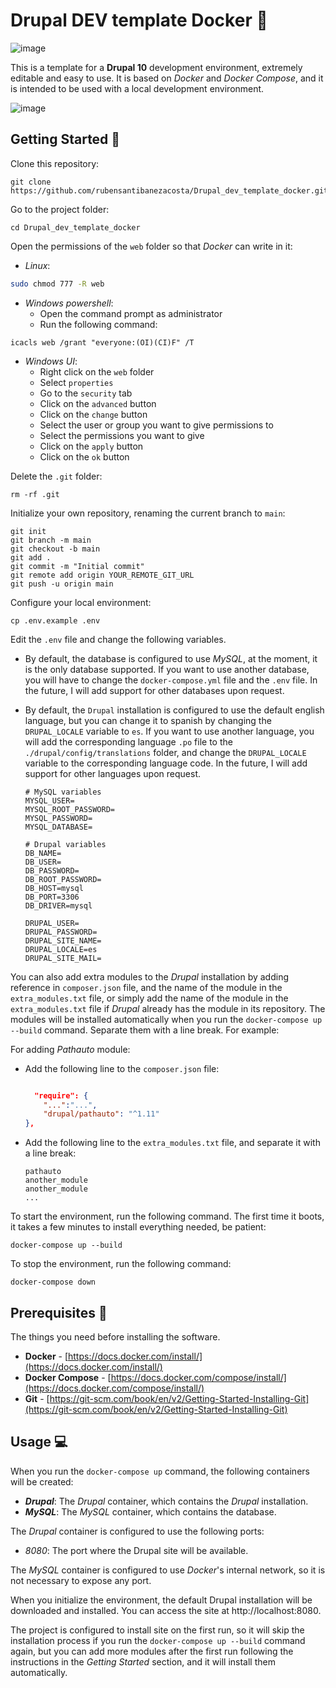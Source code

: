 # Drupal DEV template Docker :whale:

![image](https://user-images.githubusercontent.com/44450566/224563133-f92370ad-38a7-473d-b352-6b9a39b605f7.png)




This is a template for a **Drupal 10** development environment, extremely editable and easy to use. It is based on *Docker* and *Docker Compose*, and it is intended to be used with a local development environment.


![image](https://user-images.githubusercontent.com/44450566/224567359-0ef2478b-5ee6-447e-b80e-c33f37c27603.png)


## Getting Started :rocket:

Clone this repository:
    


    git clone https://github.com/rubensantibanezacosta/Drupal_dev_template_docker.git

  

Go to the project folder:
    

    cd Drupal_dev_template_docker
    
    
 Open the permissions of the `web` folder so that *Docker* can write in it:

- *Linux*: 
```bash
sudo chmod 777 -R web
```
- *Windows powershell*: 
  - Open the command prompt as administrator
  - Run the following command:
 ```
 icacls web /grant "everyone:(OI)(CI)F" /T
 ```
- *Windows UI*: 
  - Right click on the `web` folder
  - Select `properties`
  - Go to the `security` tab
  - Click on the `advanced` button
  - Click on the `change` button
  - Select the user or group you want to give permissions to
  - Select the permissions you want to give
  - Click on the `apply` button
  - Click on the `ok` button
                


Delete the `.git` folder:
    

    rm -rf .git


Initialize your own repository, renaming the current branch to `main`: 

    git init
    git branch -m main
    git checkout -b main
    git add .
    git commit -m "Initial commit"
    git remote add origin YOUR_REMOTE_GIT_URL
    git push -u origin main



Configure your local environment:
    
 
    cp .env.example .env
   

Edit the `.env` file and change the following variables. 

- By default, the database is configured to use *MySQL*, at the moment, it is the only database supported. If you want to use another database, you will have to change the `docker-compose.yml` file and the `.env` file. In the future, I will add support for other databases upon request.

- By default, the `Drupal` installation is configured to use the default english language, but you can change it to spanish by changing the `DRUPAL_LOCALE` variable to `es`. If you want to use another language, you will add the corresponding language `.po` file to the `./drupal/config/translations` folder, and change the `DRUPAL_LOCALE` variable to the corresponding language code. In the future, I will add support for other languages upon request.

    ```
    # MySQL variables
    MYSQL_USER=
    MYSQL_ROOT_PASSWORD=
    MYSQL_PASSWORD=
    MYSQL_DATABASE=

    # Drupal variables
    DB_NAME=
    DB_USER=
    DB_PASSWORD=
    DB_ROOT_PASSWORD=
    DB_HOST=mysql
    DB_PORT=3306
    DB_DRIVER=mysql

    DRUPAL_USER=
    DRUPAL_PASSWORD=
    DRUPAL_SITE_NAME=
    DRUPAL_LOCALE=es
    DRUPAL_SITE_MAIL=

    ```

You can also add extra modules to the *Drupal* installation by adding reference in `composer.json`  file, and the name of the module in the `extra_modules.txt` file, or simply add the name of the module in the `extra_modules.txt` file if *Drupal* already has the module in its repository. The modules will be installed automatically when you run the  `docker-compose up --build` command. Separate them with a line break. For example:

For adding *Pathauto* module:

- Add the following line to the `composer.json` file:
    

    
    ```json

      "require": {
        "...":"...",
        "drupal/pathauto": "^1.11"
    },

    ```
- Add the following line to the `extra_modules.txt` file, and separate it with a line break:
    
    ```
    pathauto
    another_module
    another_module
    ...
    ```

To start the environment, run the following command. The first time it boots, it takes a few minutes to install everything needed, be patient:
    

    docker-compose up --build
  

To stop the environment, run the following command:
    
  

    docker-compose down

   


## Prerequisites :page_with_curl:

The things you need before installing the software.

* **Docker** - [https://docs.docker.com/install/](https://docs.docker.com/install/)
* **Docker Compose** - [https://docs.docker.com/compose/install/](https://docs.docker.com/compose/install/)
* **Git** - [https://git-scm.com/book/en/v2/Getting-Started-Installing-Git](https://git-scm.com/book/en/v2/Getting-Started-Installing-Git)



## Usage :computer:

When you run the `docker-compose up` command, the following containers will be created:

* ***Drupal***: The *Drupal* container, which contains the *Drupal* installation.
* ***MySQL***: The *MySQL* container, which contains the database.

The *Drupal* container is configured to use the following ports:

* _8080_: The port where the Drupal site will be available.

The *MySQL* container is configured to use *Docker*'s internal network, so it is not necessary to expose any port.

When you initialize the environment, the default Drupal installation will be downloaded and installed. You can access the site at http://localhost:8080. 


The project is configured to install site on the first run, so it will skip the installation process if you run the `docker-compose up --build` command again, but you can add more modules after the first run following the instructions in the *Getting Started* section, and it will install them automatically.



